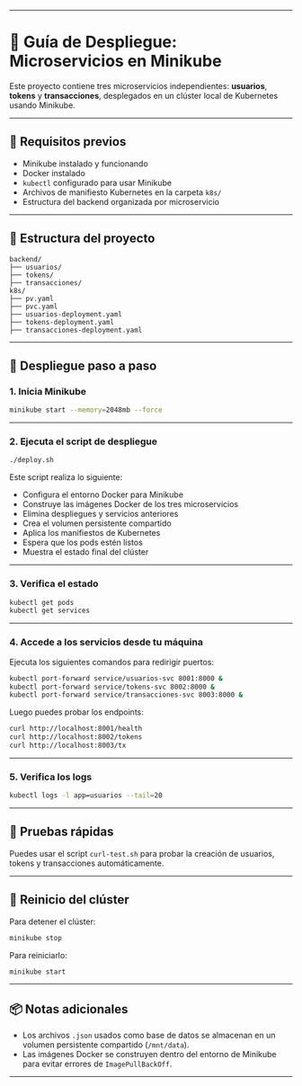
---

# 🚀 Guía de Despliegue: Microservicios en Minikube

Este proyecto contiene tres microservicios independientes: **usuarios**, **tokens** y **transacciones**, desplegados en un clúster local de Kubernetes usando Minikube.

---

## 🧭 Requisitos previos

- Minikube instalado y funcionando
- Docker instalado
- `kubectl` configurado para usar Minikube
- Archivos de manifiesto Kubernetes en la carpeta `k8s/`
- Estructura del backend organizada por microservicio

---

## 🧱 Estructura del proyecto

```
backend/
├── usuarios/
├── tokens/
├── transacciones/
k8s/
├── pv.yaml
├── pvc.yaml
├── usuarios-deployment.yaml
├── tokens-deployment.yaml
├── transacciones-deployment.yaml
```

---

## 🧨 Despliegue paso a paso

### 1. Inicia Minikube

```bash
minikube start --memory=2048mb --force
```

---

### 2. Ejecuta el script de despliegue

```bash
./deploy.sh
```

Este script realiza lo siguiente:

- Configura el entorno Docker para Minikube
- Construye las imágenes Docker de los tres microservicios
- Elimina despliegues y servicios anteriores
- Crea el volumen persistente compartido
- Aplica los manifiestos de Kubernetes
- Espera que los pods estén listos
- Muestra el estado final del clúster

---

### 3. Verifica el estado

```bash
kubectl get pods
kubectl get services
```

---

### 4. Accede a los servicios desde tu máquina

Ejecuta los siguientes comandos para redirigir puertos:

```bash
kubectl port-forward service/usuarios-svc 8001:8000 &
kubectl port-forward service/tokens-svc 8002:8000 &
kubectl port-forward service/transacciones-svc 8003:8000 &
```

Luego puedes probar los endpoints:

```bash
curl http://localhost:8001/health
curl http://localhost:8002/tokens
curl http://localhost:8003/tx
```

---

### 5. Verifica los logs

```bash
kubectl logs -l app=usuarios --tail=20
```

---

## 🧪 Pruebas rápidas

Puedes usar el script `curl-test.sh` para probar la creación de usuarios, tokens y transacciones automáticamente.

---

## 🧹 Reinicio del clúster

Para detener el clúster:

```bash
minikube stop
```

Para reiniciarlo:

```bash
minikube start
```

---

## 📦 Notas adicionales

- Los archivos `.json` usados como base de datos se almacenan en un volumen persistente compartido (`/mnt/data`).
- Las imágenes Docker se construyen dentro del entorno de Minikube para evitar errores de `ImagePullBackOff`.

---

